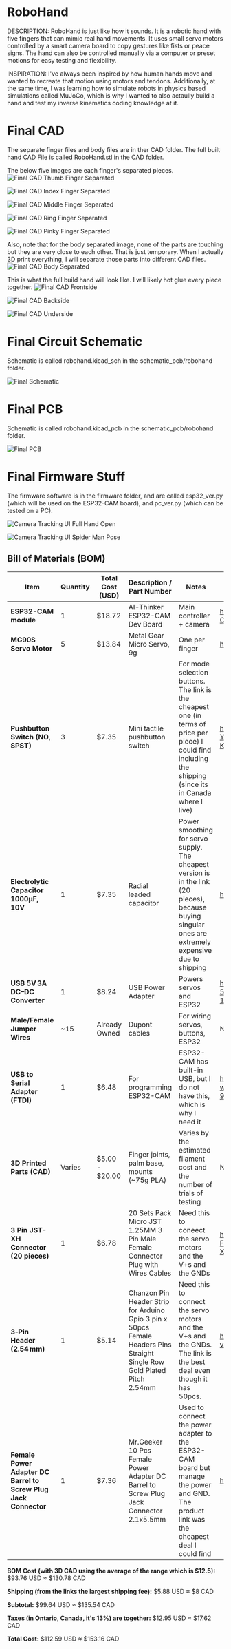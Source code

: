 # RoboHand
DESCRIPTION: RoboHand is just like how it sounds. It is a robotic hand with five fingers that can mimic real hand movements. It uses small servo motors controlled by a smart camera board to copy gestures like fists or peace signs. The hand can also be controlled manually via a computer or preset motions for easy testing and flexibility.

INSPIRATION: I've always been inspired by how human hands move and wanted to recreate that motion using motors and tendons. Additionally, at the same time, I was learning how to simulate robots in physics based simulations called MuJoCo, which is why I wanted to also actaully build a hand and test my inverse kinematics coding knowledge at it.

# Final CAD
The separate finger files and body files are in ther CAD folder. The full built hand CAD File is called RoboHand.stl in the CAD folder. 

The below five images are each finger's separated pieces.
![Final CAD Thumb Finger Separated](https://hc-cdn.hel1.your-objectstorage.com/s/v3/d47e26595ff6a854219f9481595280e4a03abd23_cad_thumb.png)

![Final CAD Index Finger Separated](https://hc-cdn.hel1.your-objectstorage.com/s/v3/5cedf0068f997ff48cd3f0cf27c2add3f5ba289a_cad_index.png)

![Final CAD Middle Finger Separated](https://hc-cdn.hel1.your-objectstorage.com/s/v3/47549fec8bafb1626f2fa633d8798c469f0eecc3_cad_middle.png)

![Final CAD Ring Finger Separated](https://hc-cdn.hel1.your-objectstorage.com/s/v3/1159341951d918dbfab7d8ad09b1596d0c0ad3dc_cad_ring.png)

![Final CAD Pinky Finger Separated](https://hc-cdn.hel1.your-objectstorage.com/s/v3/3ad1caff27a0c6759d0816a451dc2e8561a90a3a_cad_pinky.png)

Also, note that for the body separated image, none of the parts are touching but they are very close to each other. That is just temporary. When I actually 3D print everything, I will separate those parts into different CAD files.
![Final CAD Body Separated](https://hc-cdn.hel1.your-objectstorage.com/s/v3/7041112042d07831d98d7bf883e41fcbb0f77385_cad_body.png)

This is what the full build hand will look like. I will likely hot glue every piece together. 
![Final CAD Frontside](https://hc-cdn.hel1.your-objectstorage.com/s/v3/0eb5953f91e9ba583a2f5a64e0ce6e3ec2b6b9e5_cad_jy2_pic1.png)

![Final CAD Backside](https://hc-cdn.hel1.your-objectstorage.com/s/v3/6cf5f00cecec6dab7e3f775ddf35739472e9989b_cad_jy3.png)

![Final CAD Underside](https://hc-cdn.hel1.your-objectstorage.com/s/v3/b559a07c66fa4c035cc92b1351936754b3420eb1_cad_jy2_pic3.png)

# Final Circuit Schematic
Schematic is called robohand.kicad_sch in the schematic_pcb/robohand folder.

![Final Schematic](https://hc-cdn.hel1.your-objectstorage.com/s/v3/319bd1ee434b18614ffb52b6fccd42de33fba531_schematic_jy2.png)

# Final PCB
Schematic is called robohand.kicad_pcb in the schematic_pcb/robohand folder.

![Final PCB](https://hc-cdn.hel1.your-objectstorage.com/s/v3/19efd4e19a08c81d7d72a219a6a06c1f867fb6a9_pcb_jy2.png)

# Final Firmware Stuff
The firmware software is in the firmware folder, and are called esp32_ver.py (which will be used on the ESP32-CAM board), and pc_ver.py (which can be tested on a PC).

![Camera Tracking UI Full Hand Open](https://hc-cdn.hel1.your-objectstorage.com/s/v3/33b4f0d4d17303a596ea11bbbde2154588fb1819_camera_tracking_full.png)

![Camera Tracking UI Spider Man Pose](https://hc-cdn.hel1.your-objectstorage.com/s/v3/088d54ca0e6f30fa80a4ac7c3bd3eefce8f310bd_camera_tracking_spiderman.png)

## Bill of Materials (BOM)

| Item                             | Quantity | Total Cost (USD) | Description / Part Number                      | Notes                                | Links                             |
|---------------------------------|----------|-------------------|-----------------------------------------------|-------------------------------------|-------------------------|
| **ESP32-CAM module**             | 1        | $18.72 | AI-Thinker ESP32-CAM Dev Board                | Main controller + camera             | https://www.amazon.ca/YTHYTHYTH-ESP32-CAM-Camera-Module-Development/dp/B0CPYHC78H/ref=sr_1_12?crid=3R6YW95QXMOY0&dib=eyJ2IjoiMSJ9.p-7w9ePEFV8IlVtRqh8K-qPFy3CIjEz1G89o405BmgjVNBJgpYSemxviNOA83UIRs3iBblZg1A37S3bUkd1h8TGR6w6Rw_ihX-QSSlSFAQNpK_PQIXiOHW-XynXMMCn6Cphgg7CiChYX7GfHgCmi-OCHkh8HEAZhzp31Z19n4RzhynYaf_vGAGf4_bXgiIoJphSv-oJVRquPAmfrJLaKYUAgUtL3mWFFXi61eqMGpwZ9kPWA3_OVvuAqskSyFnPG9hpguHwnTXcAzDdNchyvvns_PEQCWOqCKdrBdSN4N3k.CodZzIIIr3v_uHrhYZ5CobgXKMWTFr0goLA8PYGQ7Qw&dib_tag=se&keywords=ESP32-CAM+module&qid=1751678624&sprefix=esp32-cam+module%2Caps%2C162&sr=8-12 |
| **MG90S Servo Motor**            | 5        | $13.84 | Metal Gear Micro Servo, 9g                     | One per finger                      | https://www.amazon.ca/MG90S-MG-90S-Servo-Motor-Micro/dp/B0C6XSLBHT?source=ps-sl-shoppingads-lpcontext&ref_=fplfs&psc=1&smid=AW9T8AN8WY1PG& |
| **Pushbutton Switch (NO, SPST)**| 3        | $7.35 | Mini tactile pushbutton switch                 | For mode selection buttons. The link is the cheapest one (in terms of price per piece) I could find including the shipping (since its in Canada where I live)            | https://www.amazon.ca/uxcell-6x6x5mm-Terminals-Button-Switch/dp/B07JM27QJC/ref=sr_1_26_sspa?crid=8OVUDT7K975T&dib=eyJ2IjoiMSJ9.qd83T_Ya94qiqPvR9N-A8lTnp-ChpK7iVXoOqFizaOYkTLgfciaQnGeunpBFzYqQX6Mz8pec8gj78s5yyJUivwUu8beh-YY6NgmqU0qTIh7H7d4dwIXUj9IYcSJc8dQctK7Q5GRhBoI4tRm8tr2Dyp1jTi2Pl5lIvp_rfZ0MxeTU7dboaS4toChNk5tH0QEEyt3me4I_LALUOdg-otp-RpdY7VQUh1F-u51FCgbxqAxsoqU9TYhK9vvD0bTB7it3GxyY6ueHMpYpukeAkqJRIeMNvkExOlgjpgvvFYwWzbI.cM575hV-KyB_pEZ9SYoIAl4u9f3eIMTUE_Vdm6QYL7Y&dib_tag=se&keywords=6+x+6mm+x+5mm+Momentary+Tactile+Tact+Push+Button+Switch&qid=1751494932&s=industrial&sprefix=6+x+6mm+x+5mm+momentary+tactile+tact+push+button+switch%2Cindustrial%2C79&sr=1-26-spons&sp_csd=d2lkZ2V0TmFtZT1zcF9idGY&psc=1 |
| **Electrolytic Capacitor 1000µF, 10V** | 1        | $7.35 | Radial leaded capacitor                        | Power smoothing for servo supply. The cheapest version is in the link (20 pieces), because buying singular ones are extremely expensive due to shipping     | https://www.amazon.ca/uxcell-1000uF-Radial-Electrolytic-Capacitor/dp/B016EK6H9M?source=ps-sl-shoppingads-lpcontext&ref_=fplfs&psc=1&smid=A24JGA3DO5B17D |
| **USB 5V 3A DC–DC Converter**        | 1        | $8.24 | USB Power Adapter | Powers servos and ESP32               | https://www.amazon.ca/G120503-Converter-Waterproof-Convertor-Navigation/dp/B0D2RGT8SW/ref=sr_1_30?crid=3T02RXA869K2K&dib=eyJ2IjoiMSJ9.RCqtb0XsfR_6_BGOPxv0xWeBKKqKtnA5YvT0M9m1xofv7K_K81XqPc39T67mAic-7o_Mgdl4rDtqRbcywQ7ishHXHlwN9-V2Wbz-5HUF8VHUmi0ZV0hvfWRxwXg09hQFzQIxY3o3idbtoLgfVIkzow7oIurvo5-8-5IV5KNGWjgpP1az9SZs5MDdJXPeA0gDSqj7FAeDuyTWKRGdxbOHJOx6yIQAXTlXr5vA6O0wC8AxmhEGy388txB9bzePne0PEX0zRRkToGXiWfvKPkqoFyTrPhQqY6X7ePLvBipUdno.FfV4lEZFD8gfKbJGWBc0-1i2fj1XBKNsEN2J3lpFW_0&dib_tag=se&keywords=USB+5%E2%80%AFV%E2%80%AF3%E2%80%AFA+DC%E2%80%93DC+Converter&qid=1751494719&sprefix=usb+5+v+3+a+dc+dc+converter%2Caps%2C140&sr=8-30 |
| **Male/Female Jumper Wires**     | ~15      | Already Owned | Dupont cables                                 | For wiring servos, buttons, ESP32   | N/A |
| **USB to Serial Adapter (FTDI)** | 1        | $6.48 | For programming ESP32-CAM                      | ESP32-CAM has built-in USB, but I do not have this, which is why I need it | https://www.amazon.ca/Adapter-Performance-Communication-Devices-Plastic/dp/B0F7QXZ8RD/ref=sr_1_9?crid=13LQDG99MDTY5&dib=eyJ2IjoiMSJ9.DyyY_BaJKhhtwx9FpQgni-wzcTRbKnWTOOqX5PUKcIVWNo0ELQH4m9f6YVSOlCodje7pcUqgyeh3n9kqVpRkOMv2VVW51wU8_7Bingex-otlIUPB4I6KIclMSUeXH1NM30BfGkiwFLpI7YH_FUapqx2DMAYS_XrC8-wUhupkJzGqrKwWO5hlY4iFboHxqZO8x5IP2CPOVCSM6fqmBMTDN9vuIEsDNV0fmVx2XZLS0cx4DLTM7QbSUv1VwmlsH41OpJ4mfnqlx0t7gyZsXwwsFiUz6G6ukTS3uNfFXYIsKMY.3P1SY_BjfWnqM2rl_S7ds6JBB8qjUlIBxBBDOMbnvAo&dib_tag=se&keywords=**USB+to+Serial+Adapter+%28FTDI%29**&qid=1751495070&sprefix=usb+to+serial+adapter+ftdi+%2Caps%2C147&sr=8-9 |
| **3D Printed Parts (CAD)**	| Varies   | $5.00 - $20.00    | Finger joints, palm base, mounts (~75g PLA)    |  Varies by the estimated filament cost and the number of trials of testing | N/A |
| **3 Pin JST-XH Connector (20 pieces)** | 1 | $6.78 | 20 Sets Pack Micro JST 1.25MM 3 Pin Male Female Connector Plug with Wires Cables | Need this to coneect the servo motors and the V+s and the GNDs | https://www.amazon.ca/1-25MM-Female-Connector-Cables-Circuit/dp/B0DDJSTVWX/ref=sr_1_16?crid=2I8LPHQTNL9T5&dib=eyJ2IjoiMSJ9.a0Ks31eMb2jXaw3wDK6PcIVx4FeHxdih-UCEZ3CKKWydOtoVfIjiLRPHqy5p7bDT3k51PceWSRUK4qgAJl1B-kDUmS52fSxDNLsYXKgoXJU8sWQqAg7Z7e6ip-FGHc5XWVLx7w0HWCKy9QAOXn0mXOivHXjJhXMDZuMN8UxmyaKcqBFb4yXaK7XjvBtmJ52ZlnCibS2oyG1u9rP8r8RTmdHRmpf3vA3r8UmbYcrW3q2DsTc3Plp2vZYxlroxycFmJxbKZkmnTuBbF5hHoVtzIbTY-DPRZ7-jqW7L1bobxmg.ZgdPgBnRNN4L9o5P_RviG2VtrsPwxMUokMbO8ADUnnE&dib_tag=se&keywords=3%2BPin%2BJST-XH%2BConnector%2B(5%2Bpack)&qid=1751550453&s=industrial&sprefix=3%2Bpin%2Bjst-xh%2Bconnector%2B5%2Bpack%2B%2Cindustrial%2C120&sr=1-16&th=1 |
| **3‑Pin Header (2.54 mm)** | 1 | $5.14 | Chanzon Pin Header Strip for Arduino Gpio 3 pin x 50pcs Female Headers Pins Straight Single Row Gold Plated Pitch 2.54mm | Need this to connect the servo motors and the V+s and the GNDs. The link is the best deal even though it has 50pcs. | https://www.amazon.ca/Chanzon-Straight-Connector-Breadboard-Electronic/dp/B09MYMD4YS/ref=sr_1_6?dib=eyJ2IjoiMSJ9.mDbMAvzdM6g4dBzmQLGDYp0rm8V6ylAvJzs7rYeFPJiQnEai4Hut0iD4Kza4cwOGX8O1uJbzuhTmmtLasfeflTAKGH4LVbg4qxSevtJZacJ7vvxI38qY1Es-2gSAvIRlqmiiFlhPpBKLRmPCOFMg748H1IoGyEBx4xMyGaUlXOsuQ2Eg-vwqFopRaahvGXdz1NO4Tss86FAdDCwIbZ4lbdGqQMsYaR1qwsGRuxsj57ye1-B9VHJtDNnkyUG9pBPljYHlZxmnLOSJu6ClohOeoPD_raN_eTp_yiKCIo2SddY.z78eETkofenIQQpZtlKoPOrTk4jGViAwh4BvKMjlzKg&dib_tag=se&keywords=3%E2%80%91Pin+2.54%E2%80%AFmm+Pin+Header&qid=1751678084&sr=8-6 |
| **Female Power Adapter DC Barrel to Screw Plug Jack Connector** | 1 | $7.36 | Mr.Geeker 10 Pcs Female Power Adapter DC Barrel to Screw Plug Jack Connector 2.1x5.5mm | Used to connect the power adapter to the ESP32-CAM board but manage the power and GND. The product link was the cheapest deal I could find | https://www.amazon.ca/dp/B00NXGVWIM |

**BOM Cost (with 3D CAD using the average of the range which is $12.5):** $93.76 USD ≈ $130.78 CAD

**Shipping (from the links the largest shipping fee):** $5.88 USD ≈ $8 CAD 

**Subtotal:** $99.64 USD ≈ $135.54 CAD 

**Taxes (in  Ontario, Canada, it's 13%) are together:** $12.95 USD ≈ $17.62 CAD

**Total Cost:** $112.59 USD ≈ $153.16 CAD